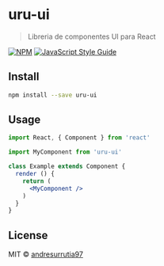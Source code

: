 # uru-ui

> Libreria de componentes UI para React

[![NPM](https://img.shields.io/npm/v/uru-ui.svg)](https://www.npmjs.com/package/uru-ui) [![JavaScript Style Guide](https://img.shields.io/badge/code_style-standard-brightgreen.svg)](https://standardjs.com)

## Install

```bash
npm install --save uru-ui
```

## Usage

```jsx
import React, { Component } from 'react'

import MyComponent from 'uru-ui'

class Example extends Component {
  render () {
    return (
      <MyComponent />
    )
  }
}
```

## License

MIT © [andresurrutia97](https://github.com/andresurrutia97)
